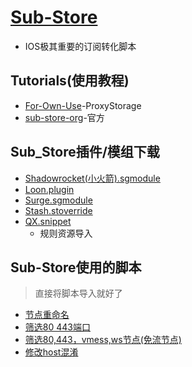 # [Sub-Store](https://github.com/sub-store-org/Sub-Store)
- IOS极其重要的订阅转化脚本

## Tutorials(使用教程)
- [For-Own-Use](https://github.com/ProxyStorage/For-Own-Use)-ProxyStorage
- [sub-store-org](https://github.com/sub-store-org/Sub-Store/tree/master/config)-官方

## Sub_Store插件/模组下载
  - [Shadowrocket(小火箭).sgmodule](https://raw.githubusercontent.com/sub-store-org/Sub-Store/master/config/Surge.sgmodule)
  - [Loon.plugin](https://raw.githubusercontent.com/sub-store-org/Sub-Store/master/config/Loon.plugin)
  - [Surge.sgmodule](https://raw.githubusercontent.com/sub-store-org/Sub-Store/e93332048e0678ba0f85d8a42430a87d8bbdf5fc/config/Surge.sgmodule)
  - [Stash.stoverride](https://raw.githubusercontent.com/sub-store-org/Sub-Store/master/config/Stash.stoverride)
  - [QX.snippet](https://raw.githubusercontent.com/sub-store-org/Sub-Store/master/config/QX.snippet)
    - 规则资源导入

## Sub-Store使用的脚本
> 直接将脚本导入就好了
- [节点重命名](https://raw.githubusercontent.com/qwerzl/rename.js/main/rename.js#input=zh&output=zh&airport=%E4%BD%A0%E9%9C%80%E8%A6%81%E7%9A%84%E6%9C%BA%E5%9C%BA%E5%90%8D)
- [筛选80 443端口](https://raw.githubusercontent.com/deezertidal/private/main/port-filter.js)
- [筛选80,443，vmess,ws节点(免流节点)](https://raw.githubusercontent.com/deezertidal/private/main/nodes-filter.js)
- [修改host混淆](https://raw.githubusercontent.com/deezertidal/private/main/vmess-host.js)
